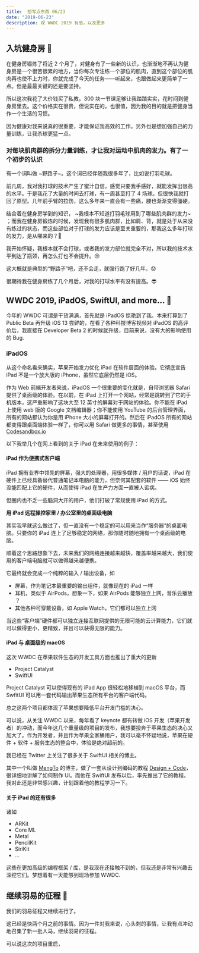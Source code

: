 ```yaml
---
title:  想写点东西 06/23
date: "2019-06-23"
description: 观 WWDC 2019 有感，以及更多
---
```


## 入坑健身房 💪
在健身房锻炼了将近 2 个月了，对健身有了一些新的认识，也渐渐地不再认为健身房是一个很苦很累的地方，当你每次专注练一个部位的肌肉，直到这个部位的肌肉再也使不上力时，你就完成了今天的任务——听起来，也跟做起来更简单了一点。但是最最关键的还是要坚持。

所以这次我花了大价钱买了私教。300 块一节课足够让我踏踏实实，花时间到健身房里去。这个价格实在很贵，但说实在的，也很值，因为我的目的就是把健身当作一个生活的习惯。

因为健康对我来说真的很重要，才能保证我高效的工作。另外也是想加强自己的力量训练，让我杀球更猛一点。

### 对每块肌肉群的拆分力量训练，才让我对运动中**肌肉的发力**。有了一个初步的认识

有一个词叫做 ~野路子~。这个词已经伴随我很多年了，比如说打羽毛球。

前几周，我对我打球的技术产生了蜜汁自信，感觉只要我手感好，就能发挥出很高的水平。于是我花了大量的时间去打球，有一周甚至打了 4 场球。但很快我就打回了原型。几年前手臂的拉伤，这么多年来一直会有一些痛，腰也渐渐变得僵硬。

结合着在健身房学到的知识， ~我根本不知道打羽毛球用到了哪些肌肉群的发力~ ；而我在健身房锻炼的时候，发现我有很多肌肉群，比如肩、背，就是处于从来没有练过的状态，而这些部位对于打球的发力应该是至关重要的，那我这么多年打球的发力，是从哪来的？🤔

我开始怀疑，我根本就不会打球，或者我的发力部位就完全不对，所以我的技术水平到达了瓶颈，再怎么打也不会提升。😔

这大概就是典型的“野路子”吧，还不会走，就强行跑了好几年。😟

很期待我在健身房练了几个月后，对我的打球水平有没有提高。😎

## WWDC 2019, iPadOS, SwiftUI, and more... 🍎

今年的 WWDC 可谓是干货满满，首先就是 iPadOS 惊艳到了我。本来打算到了 Public Beta 再升级 iOS 13 尝鲜的，在看了各种科技博客视频对 iPadOS 的高评价后，我直接在 Developer Beta 2 的时候就升级，目前来说，没有大的影响使用的 Bug.

### iPadOS

从这个命名看来确实，苹果开始发力优化 iPad 在软件层面的体验。它彻底宣告 iPad 不是一个放大版的 iPhone，虽然它底层仍然是 iOS。

作为 Web 前端开发者来说，iPadOS 一个很重要的变化就是，自带浏览器 Safari 提供了桌面级的体验。在以前，在 iPad 上打开一个网站，经常是跳转到了它的手机版本，这严重影响了这块大至 12 英寸的屏幕对于网站的体验。你不能在 iPad 上使用 web 版的 Google 文档编辑器；你不能使用 YouTube 的后台管理界面，所有的网站都认为你是用 iPhone 大小的屏幕打开的。然后在 iPadOS 所有的网站都变得跟桌面端体验一样了，你可以用 Safari 做更多的事情，甚至使用 [Codesandbox.io](Codesandbox.io)

以下我举几个在网上看到的关于 iPad 在未来使用的例子：

#### iPad 作为便携式客户端

iPad 拥有业界中领先的屏幕，强大的处理器，用很多媒体 / 用户的话说，iPad 在硬件上已经具备替代普通笔记本电脑的能力，但奈何其配套的软件 —— iOS 始终没能匹配上它的硬件，从而使得 iPad 在生产力方面一直被人诟病。

但圈内也不乏一些脑洞大开的用户，他们打破了常规使用 iPad 的方式。

**用 iPad 远程操控家里 / 办公室里的桌面级电脑**

其实我早就这么做过了，但一直没有一个稳定的可以用来当作“服务器”的桌面电脑。只要你的 iPad 连上了足够稳定的网络，那你随时随地拥有一个桌面级的电脑。

顺着这个思路想象下去，未来我们的网络连接越来越快，覆盖率越来越大，我们使用的客户端电脑就可以做得越来越便携。

它最终就会变成一个纯粹的输入 / 输出设备，如

- 屏幕，作为笔记本最重要的输出组件，就像现在的 iPad 一样
- 耳机，类似于 AirPods，想象一下，如果 AirPods 能够独立上网，音乐云播放 ？
- 其他各种可穿戴设备，如 Apple Watch，它们都可以独立上网

当这些“客户端”硬件都可以独立连接互联网提供的无限可能的云计算能力，它们就可以做得更小，更精致，并且可以获得无限的能力。

#### iPad 与 桌面级的 macOS

这次 WWDC 在苹果软件生态的开发工具方面也推出了重大的更新

- Project Catalyst
- SwiftUI

Project Catalyst 可以使得现有的 iPad App 很轻松地移植到 macOS 平台，而 SwfitUI 可以用一套代码输出苹果生态所有平台的客户端代码。

总之这两个项目都体现了苹果想要降低平台开发门槛的决心。

可以说，从关注 WWDC 以来，每年看了 keynote 都有转做 iOS 开发（苹果开发者）的冲动，而今年这几个重量级的项目的发布，我想要投奔于苹果生态的决心又加大了。作为开发者，并且作为苹果全家桶用户，我可以毫不怀疑地说，苹果在硬件 + 软件 + 服务生态的整合中，体验是绝对超前的。

我已经在 Twitter 上关注了很多关于 SwiftUI 相关的博主。

其中一个叫做 [MengTo](https://twitter.com/MengTo) 的博主，做了一套从设计到编码的教程 [Design + Code](https://designcode.io)，很详细地讲解了如何制作 UI。而他在 SwiftUI 发布以后，率先推出了它的教程。我对此还是非常感兴趣，计划跟着他的教程学习一下。

#### 关于 iPad 的还有很多

诸如

- ARKit
- Core ML
- Metal
- PencilKit
- SiriKit
- ...

这些在更加高级的编程框架 / 库，是我现在还接触不到的，但我还是非常有兴趣去深挖它们。梦想着有一天能够到现场参加 WWDC.

## 继续羽易的征程 🏸️ 
我们的羽易征程又继续进行了。

这已经是快两个月之前的事情。因为一件对我来说，心头刺的事情，让我有点冲动地召集了新一批人马，继续羽易的征程。

可以说这次的项目重启，

